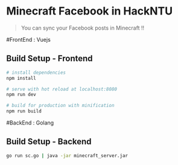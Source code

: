 # Minecraft Facebook in HackNTU

> You can sync your Facebook posts in Minecraft !! 

#FrontEnd : Vuejs

## Build Setup - Frontend

``` bash
# install dependencies
npm install

# serve with hot reload at localhost:8080
npm run dev

# build for production with minification
npm run build
```

#BackEnd : Golang

## Build Setup - Backend

```bash
go run sc.go | java -jar minecraft_server.jar
```
